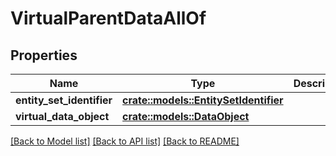 # VirtualParentDataAllOf

## Properties

Name | Type | Description | Notes
------------ | ------------- | ------------- | -------------
**entity_set_identifier** | [**crate::models::EntitySetIdentifier**](EntitySetIdentifier.md) |  | 
**virtual_data_object** | [**crate::models::DataObject**](DataObject.md) |  | 

[[Back to Model list]](../README.md#documentation-for-models) [[Back to API list]](../README.md#documentation-for-api-endpoints) [[Back to README]](../README.md)


